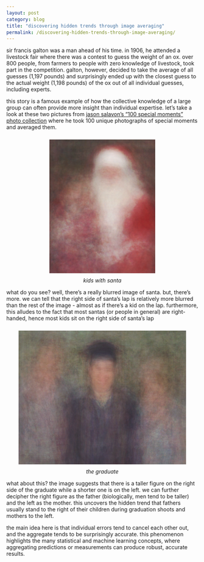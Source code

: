 ```yaml
---
layout: post
category: blog
title: "discovering hidden trends through image averaging"
permalink: /discovering-hidden-trends-through-image-averaging/
---
```


sir francis galton was a man ahead of his time. in 1906, he attended a livestock fair where there was a contest to guess the weight of an ox. over 800 people, from farmers to people with zero knowledge of livestock, took part in the competition. galton, however, decided to take the average of all guesses (1,197 pounds) and surprisingly ended up with the closest guess to the actual weight (1,198 pounds) of the ox out of all individual guesses, including experts.

this story is a famous example of how the collective knowledge of a large group can often provide more insight than individual expertise. let’s take a look at these two pictures from [jason salavon’s “100 special moments” photo collection](http://salavon.com/work/specialmoments/) where he took 100 unique photographs of special moments and averaged them.

<div class="image-wrapper">
    <div class="image-container">
        <img src="../KidsWithSanta.png" style="height: 350px"/>
    </div>
</div>
<div class="image-wrapper">
    <i>kids with santa</i>
</div>

what do you see? well, there’s a really blurred image of santa. but, there’s more. we can tell that the right side of santa’s lap is relatively more blurred than the rest of the image - almost as if there’s a kid on the lap. furthermore, this alludes to the fact that most santas (or people in general) are right-handed, hence most kids sit on the right side of santa’s lap

<div class="image-wrapper">
    <div class="image-container">
        <img src="../TheGraduate.png" style="height: 350px"/>
    </div>
</div>
<div class="image-wrapper">
    <i>the graduate</i>
</div>

what about this? the image suggests that there is a taller figure on the right side of the graduate while a shorter one is on the left. we can further decipher the right figure as the father (biologically, men tend to be taller) and the left as the mother. this uncovers the hidden trend that fathers usually stand to the right of their children during graduation shoots and mothers to the left.

the main idea here is that individual errors tend to cancel each other out, and the aggregate tends to be surprisingly accurate. this phenomenon highlights the many statistical and machine learning concepts, where aggregating predictions or measurements can produce robust, accurate results.

<style>
    .image-gallery {
        max-width: 100%;
        overflow-x: auto;
        text-align: center;
    }
    
    .image-container {
        display: inline-flex;
        justify-content: center;
        gap: 10px;
        padding: 10px;
        max-width: 100%;
        text-align: center;
    }
    
    .image-container img {
        height: 220px; /* Adjust this value as needed */
        width: auto;
        object-fit: contain;
    }
    
    .image-wrapper {
        text-align: center; /* Ensures everything inside is centered */
        width: 100%;
    }

    @media (max-width: 768px) {
        .image-container {
        flex-direction: column;
        align-items: center;
        }
        
        .image-container img {
        max-width: 100%;
        height: auto;
        }
    }
</style>